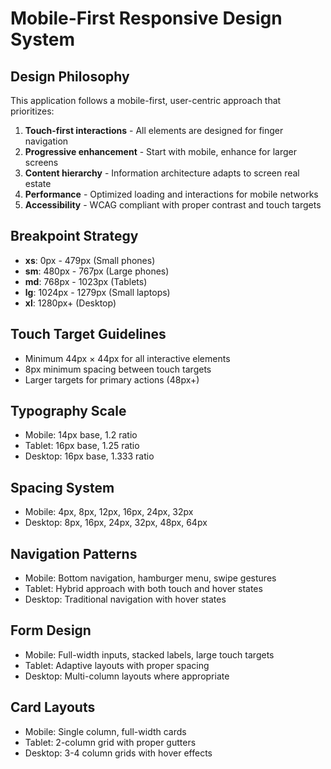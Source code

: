 # Mobile-First Responsive Design System

## Design Philosophy
This application follows a mobile-first, user-centric approach that prioritizes:
1. **Touch-first interactions** - All elements are designed for finger navigation
2. **Progressive enhancement** - Start with mobile, enhance for larger screens
3. **Content hierarchy** - Information architecture adapts to screen real estate
4. **Performance** - Optimized loading and interactions for mobile networks
5. **Accessibility** - WCAG compliant with proper contrast and touch targets

## Breakpoint Strategy
- **xs**: 0px - 479px (Small phones)
- **sm**: 480px - 767px (Large phones)
- **md**: 768px - 1023px (Tablets)
- **lg**: 1024px - 1279px (Small laptops)
- **xl**: 1280px+ (Desktop)

## Touch Target Guidelines
- Minimum 44px × 44px for all interactive elements
- 8px minimum spacing between touch targets
- Larger targets for primary actions (48px+)

## Typography Scale
- Mobile: 14px base, 1.2 ratio
- Tablet: 16px base, 1.25 ratio  
- Desktop: 16px base, 1.333 ratio

## Spacing System
- Mobile: 4px, 8px, 12px, 16px, 24px, 32px
- Desktop: 8px, 16px, 24px, 32px, 48px, 64px

## Navigation Patterns
- Mobile: Bottom navigation, hamburger menu, swipe gestures
- Tablet: Hybrid approach with both touch and hover states
- Desktop: Traditional navigation with hover states

## Form Design
- Mobile: Full-width inputs, stacked labels, large touch targets
- Tablet: Adaptive layouts with proper spacing
- Desktop: Multi-column layouts where appropriate

## Card Layouts
- Mobile: Single column, full-width cards
- Tablet: 2-column grid with proper gutters
- Desktop: 3-4 column grids with hover effects
